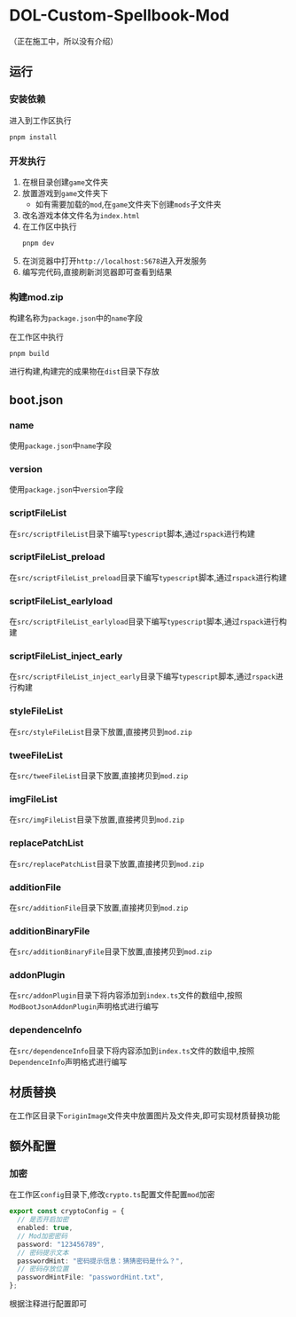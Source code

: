 # DOL-Custom-Spellbook-Mod
（正在施工中，所以没有介绍）

## 运行

### 安装依赖

进入到工作区执行

```shell
pnpm install
```

### 开发执行

1. 在根目录创建`game`文件夹
2. 放置游戏到`game`文件夹下
   - 如有需要加载的`mod`,在`game`文件夹下创建`mods`子文件夹
3. 改名游戏本体文件名为`index.html`
4. 在工作区中执行
   ```shell
   pnpm dev
   ```
5. 在浏览器中打开`http://localhost:5678`进入开发服务
6. 编写完代码,直接刷新浏览器即可查看到结果

### 构建mod.zip

构建名称为`package.json`中的`name`字段

在工作区中执行

```shell
pnpm build
```
进行构建,构建完的成果物在`dist`目录下存放

## boot.json

### name

使用`package.json`中`name`字段

### version

使用`package.json`中`version`字段

### scriptFileList

在`src/scriptFileList`目录下编写`typescript`脚本,通过`rspack`进行构建

### scriptFileList_preload

在`src/scriptFileList_preload`目录下编写`typescript`脚本,通过`rspack`进行构建

### scriptFileList_earlyload

在`src/scriptFileList_earlyload`目录下编写`typescript`脚本,通过`rspack`进行构建

### scriptFileList_inject_early

在`src/scriptFileList_inject_early`目录下编写`typescript`脚本,通过`rspack`进行构建

### styleFileList

在`src/styleFileList`目录下放置,直接拷贝到`mod.zip`

### tweeFileList

在`src/tweeFileList`目录下放置,直接拷贝到`mod.zip`

### imgFileList

在`src/imgFileList`目录下放置,直接拷贝到`mod.zip`

### replacePatchList

在`src/replacePatchList`目录下放置,直接拷贝到`mod.zip`

### additionFile

在`src/additionFile`目录下放置,直接拷贝到`mod.zip`

### additionBinaryFile

在`src/additionBinaryFile`目录下放置,直接拷贝到`mod.zip`

### addonPlugin

在`src/addonPlugin`目录下将内容添加到`index.ts`文件的数组中,按照`ModBootJsonAddonPlugin`声明格式进行编写

### dependenceInfo

在`src/dependenceInfo`目录下将内容添加到`index.ts`文件的数组中,按照`DependenceInfo`声明格式进行编写

## 材质替换

在工作区目录下`originImage`文件夹中放置图片及文件夹,即可实现材质替换功能

## 额外配置

### 加密

在工作区`config`目录下,修改`crypto.ts`配置文件配置`mod`加密

```typescript
export const cryptoConfig = {
  // 是否开启加密
  enabled: true,
  // Mod加密密码
  password: "123456789",
  // 密码提示文本
  passwordHint: "密码提示信息：猜猜密码是什么？",
  // 密码存放位置
  passwordHintFile: "passwordHint.txt",
};
```
根据注释进行配置即可
